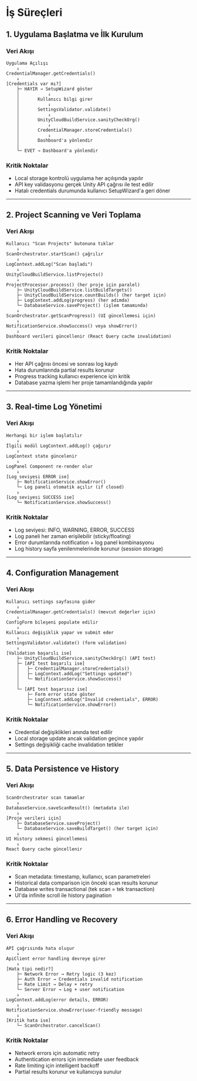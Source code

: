 # İş Süreçleri

## 1. Uygulama Başlatma ve İlk Kurulum

### Veri Akışı
```
Uygulama Açılışı
    ↓
CredentialManager.getCredentials()
    ↓
[Credentials var mı?]
    ├─ HAYIR → SetupWizard göster
    │           ↓
    │       Kullanıcı bilgi girer
    │           ↓
    │       SettingsValidator.validate()
    │           ↓
    │       UnityCloudBuildService.sanityCheckOrg()
    │           ↓
    │       CredentialManager.storeCredentials()
    │           ↓
    │       Dashboard'a yönlendir
    │
    └─ EVET → Dashboard'a yönlendir
```

### Kritik Noktalar
- Local storage kontrolü uygulama her açılışında yapılır
- API key validasyonu gerçek Unity API çağrısı ile test edilir
- Hatalı credentials durumunda kullanıcı SetupWizard'a geri döner

---

## 2. Project Scanning ve Veri Toplama

### Veri Akışı
```
Kullanıcı "Scan Projects" butonuna tıklar
    ↓
ScanOrchestrator.startScan() çağrılır
    ↓
LogContext.addLog("Scan başladı")
    ↓
UnityCloudBuildService.listProjects()
    ↓
ProjectProcessor.process() (her proje için paralel)
    ├─ UnityCloudBuildService.listBuildTargets()
    ├─ UnityCloudBuildService.countBuilds() (her target için)
    ├─ LogContext.addLog(progress) (her adımda)
    └─ DatabaseService.saveProject() (işlem tamamında)
    ↓
ScanOrchestrator.getScanProgress() (UI güncellemesi için)
    ↓
NotificationService.showSuccess() veya showError()
    ↓
Dashboard verileri güncellenir (React Query cache invalidation)
```

### Kritik Noktalar
- Her API çağrısı öncesi ve sonrası log kaydı
- Hata durumlarında partial results korunur
- Progress tracking kullanıcı experience için kritik
- Database yazma işlemi her proje tamamlandığında yapılır

---

## 3. Real-time Log Yönetimi

### Veri Akışı
```
Herhangi bir işlem başlatılır
    ↓
İlgili modül LogContext.addLog() çağırır
    ↓
LogContext state güncelenir
    ↓
LogPanel Component re-render olur
    ↓
[Log seviyesi ERROR ise]
    ├─ NotificationService.showError()
    └─ Log paneli otomatik açılır (if closed)
    ↓
[Log seviyesi SUCCESS ise]
    └─ NotificationService.showSuccess()
```

### Kritik Noktalar
- Log seviyesi: INFO, WARNING, ERROR, SUCCESS
- Log paneli her zaman erişilebilir (sticky/floating)
- Error durumlarında notification + log panel kombinasyonu
- Log history sayfa yenilenmelerinde korunur (session storage)

---

## 4. Configuration Management

### Veri Akışı
```
Kullanıcı settings sayfasına gider
    ↓
CredentialManager.getCredentials() (mevcut değerler için)
    ↓
ConfigForm bileşeni populate edilir
    ↓
Kullanıcı değişiklik yapar ve submit eder
    ↓
SettingsValidator.validate() (form validation)
    ↓
[Validation başarılı ise]
    ├─ UnityCloudBuildService.sanityCheckOrg() (API test)
    ├─ [API test başarılı ise]
    │   ├─ CredentialManager.storeCredentials()
    │   ├─ LogContext.addLog("Settings updated")
    │   └─ NotificationService.showSuccess()
    │
    └─ [API test başarısız ise]
        ├─ Form error state göster
        ├─ LogContext.addLog("Invalid credentials", ERROR)
        └─ NotificationService.showError()
```

### Kritik Noktalar
- Credential değişiklikleri anında test edilir
- Local storage update ancak validation geçince yapılır
- Settings değişikliği cache invalidation tetikler

---

## 5. Data Persistence ve History

### Veri Akışı
```
ScanOrchestrator scan tamamlar
    ↓
DatabaseService.saveScanResult() (metadata ile)
    ↓
[Proje verileri için]
    ├─ DatabaseService.saveProject()
    └─ DatabaseService.saveBuildTarget() (her target için)
    ↓
UI History sekmesi güncellemesi
    ↓
React Query cache güncellenir
```

### Kritik Noktalar
- Scan metadata: timestamp, kullanıcı, scan parametreleri
- Historical data comparison için önceki scan results korunur
- Database writes transactional (tek scan = tek transaction)
- UI'da infinite scroll ile history pagination

---

## 6. Error Handling ve Recovery

### Veri Akışı
```
API çağrısında hata oluşur
    ↓
ApiClient error handling devreye girer
    ↓
[Hata tipi nedir?]
    ├─ Network Error → Retry logic (3 kez)
    ├─ Auth Error → Credentials invalid notification
    ├─ Rate Limit → Delay + retry
    └─ Server Error → Log + user notification
    ↓
LogContext.addLog(error details, ERROR)
    ↓
NotificationService.showError(user-friendly message)
    ↓
[Kritik hata ise]
    └─ ScanOrchestrator.cancelScan()
```

### Kritik Noktalar
- Network errors için automatic retry
- Authentication errors için immediate user feedback
- Rate limiting için intelligent backoff
- Partial results korunur ve kullanıcıya sunulur
